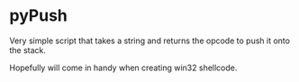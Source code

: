 # pyPush

Very simple script that takes a string and returns the opcode to push it onto the stack.

Hopefully will come in handy when creating win32 shellcode.
